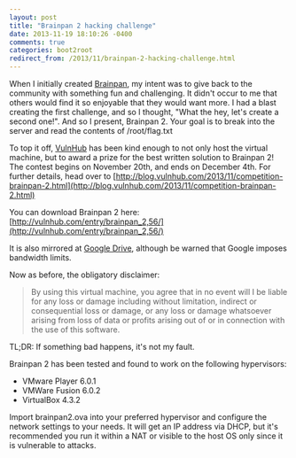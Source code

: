 ```yaml
---
layout: post
title: "Brainpan 2 hacking challenge"
date: 2013-11-19 18:10:26 -0400
comments: true
categories: boot2root
redirect_from: /2013/11/brainpan-2-hacking-challenge.html
---
```


When I initially created [Brainpan](/2013/03/20/brainpan-hacking-challenge/), my intent was to give back to the community with something fun and challenging. It didn't occur to me that others would find it so enjoyable that they would want more. I had a blast creating the first challenge, and so I thought, "What the hey, let's create a second one!". And so I present, Brainpan 2. Your goal is to break into the server and read the contents of /root/flag.txt 

<!--more-->

To top it off, [VulnHub](http://www.vulnhub.com/) has been kind enough to not only host the virtual machine, but to award a prize for the best written solution to Brainpan 2! The contest begins on November 20th, and ends on December 4th. For further details, head over to [http://blog.vulnhub.com/2013/11/competition-brainpan-2.html](http://blog.vulnhub.com/2013/11/competition-brainpan-2.html)

You can download Brainpan 2 here: [http://vulnhub.com/entry/brainpan_2,56/](http://vulnhub.com/entry/brainpan_2,56/)

It is also mirrored at [Google Drive](https://drive.google.com/file/d/0B41M3Dojh4xbRDREVUtySTBHZGs/edit?usp=sharing), although be warned that Google imposes bandwidth limits. 

Now as before, the obligatory disclaimer:

>By using this virtual machine, you agree that in no event will I be liable for any loss or damage including without limitation, indirect or consequential loss or damage, or any loss or damage whatsoever arising from loss of data or profits arising out of or in connection with the use of this software. 

TL;DR: If something bad happens, it's not my fault.

Brainpan 2 has been tested and found to work on the following hypervisors: 

* VMware Player 6.0.1
* VMWare Fusion 6.0.2
* VirtualBox 4.3.2

Import brainpan2.ova into your preferred hypervisor and configure the network settings to your needs. It will get an IP address via DHCP, but it's recommended you run it within a NAT or visible to the host OS only since it is vulnerable to attacks.
